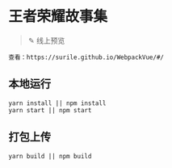 # 王者荣耀故事集

> ✎ 线上预览

    查看：https://surile.github.io/WebpackVue/#/

## 本地运行

```shell
yarn install || npm install
yarn start || npm start
```

## 打包上传

```shell
yarn build || npm build
```
